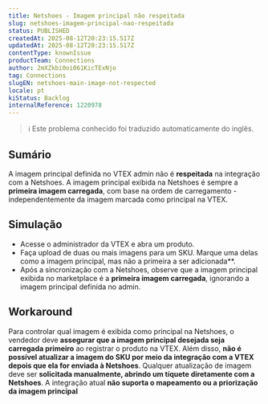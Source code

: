 ```yaml
---
title: Netshoes - Imagem principal não respeitada
slug: netshoes-imagem-principal-nao-respeitada
status: PUBLISHED
createdAt: 2025-08-12T20:23:15.517Z
updatedAt: 2025-08-12T20:23:15.517Z
contentType: knownIssue
productTeam: Connections
author: 2mXZkbi0oi061KicTExNjo
tag: Connections
slugEN: netshoes-main-image-not-respected
locale: pt
kiStatus: Backlog
internalReference: 1220978
---
```


>ℹ️ Este problema conhecido foi traduzido automaticamente do inglês.

## Sumário


A imagem principal definida no VTEX admin não é **respeitada** na integração com a Netshoes. A imagem principal exibida na Netshoes é sempre a **primeira imagem carregada**, com base na ordem de carregamento - independentemente da imagem marcada como principal na VTEX.
## Simulação



- Acesse o administrador da VTEX e abra um produto.
- Faça upload de duas ou mais imagens para um SKU. Marque uma delas como a imagem principal, mas não a primeira a ser adicionada**.
- Após a sincronização com a Netshoes, observe que a imagem principal exibida no marketplace é a **primeira imagem carregada**, ignorando a imagem principal definida no admin.


## Workaround


Para controlar qual imagem é exibida como principal na Netshoes, o vendedor deve **assegurar que a imagem principal desejada seja carregada primeiro** ao registrar o produto na VTEX.
Além disso, **não é possível atualizar a imagem do SKU por meio da integração com a VTEX depois que ela for enviada à Netshoes**. Qualquer atualização de imagem deve ser **solicitada manualmente, abrindo um tíquete diretamente com a Netshoes**.
A integração atual **não suporta o mapeamento ou a priorização da imagem principal**
